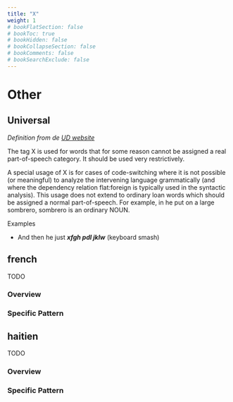 ```yaml
---
title: "X"
weight: 1
# bookFlatSection: false
# bookToc: true
# bookHidden: false
# bookCollapseSection: false
# bookComments: false
# bookSearchExclude: false
---
```


# Other

##  Universal  

*Definition from de [UD website](https://universaldependencies.org/u/pos/X.html)*

The tag X is used for words that for some reason cannot be assigned a real part-of-speech category. It should be used very restrictively.

A special usage of X is for cases of code-switching where it is not possible (or meaningful) to analyze the intervening language grammatically (and where the dependency relation flat:foreign is typically used in the syntactic analysis). This usage does not extend to ordinary loan words which should be assigned a normal part-of-speech. For example, in he put on a large sombrero, sombrero is an ordinary NOUN.

Examples
- And then he just ***xfgh pdl jklw*** (keyboard smash)

## french

TODO
### Overview

### Specific Pattern




## haitien

TODO
### Overview

### Specific Pattern



